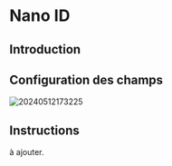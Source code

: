 # Nano ID

## Introduction

## Configuration des champs

![20240512173225](https://static-docs.nocobase.com/20240512173225.png)

## Instructions

à ajouter.

